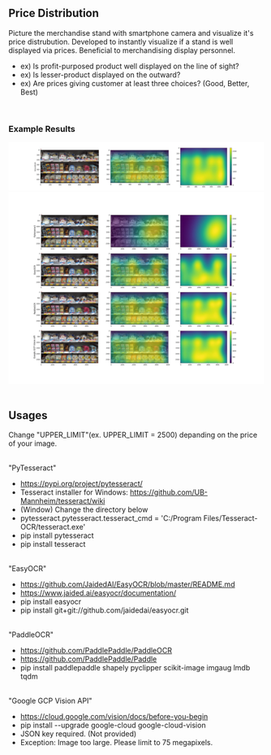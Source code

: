 ## Price Distribution
Picture the merchandise stand with smartphone camera and visualize it's price distrubution. 
Developed to instantly visualize if a stand is well displayed via prices. 
Beneficial to merchandising display personnel.
 - ex) Is profit-purposed product well displayed on the line of sight?
 - ex) Is lesser-product displayed on the outward?
 - ex) Are prices giving customer at least three choices? (Good, Better, Best)
<br />

### Example Results
![example](examples/result_price_groundtrugh_1.jpg)
![example](examples/result_ocr_12_plots.jpg)
<br /><br />



## Usages
Change "UPPER_LIMIT"(ex. UPPER_LIMIT = 2500) depanding on the price of your image.
<br /><br />

"PyTesseract"
 - https://pypi.org/project/pytesseract/
 - Tesseract installer for Windows: https://github.com/UB-Mannheim/tesseract/wiki
 - (Window) Change the directory below
 - pytesseract.pytesseract.tesseract_cmd = 'C:/Program Files/Tesseract-OCR/tesseract.exe'
 - pip install pytesseract
 - pip install tesseract
<br /><br />

"EasyOCR"
 - https://github.com/JaidedAI/EasyOCR/blob/master/README.md
 - https://www.jaided.ai/easyocr/documentation/
 - pip install easyocr
 - pip install git+git://github.com/jaidedai/easyocr.git
<br /><br />

"PaddleOCR"
 - https://github.com/PaddlePaddle/PaddleOCR
 - https://github.com/PaddlePaddle/Paddle
 - pip install paddlepaddle shapely pyclipper scikit-image imgaug lmdb tqdm
<br /><br />

"Google GCP Vision API"
 - https://cloud.google.com/vision/docs/before-you-begin
 - pip install --upgrade google-cloud google-cloud-vision
 - JSON key required. (Not provided)
 - Exception: Image too large. Please limit to 75 megapixels.
<br /><br />

